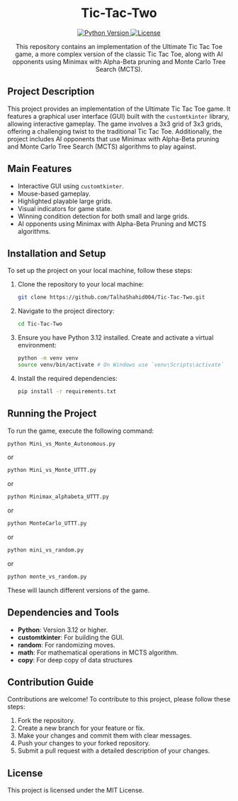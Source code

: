 
<h1 align="center">Tic-Tac-Two</h1>

<p align="center">
  <a href="https://www.python.org/">
    <img src="https://img.shields.io/badge/Python-3.12-blue.svg" alt="Python Version">
  </a>
  <a href="https://opensource.org/licenses/MIT">
    <img src="https://img.shields.io/badge/License-MIT-yellow.svg" alt="License">
  </a>
</p>

<p align="center">
  This repository contains an implementation of the Ultimate Tic Tac Toe game, a more complex version of the classic Tic Tac Toe, along with AI opponents using Minimax with Alpha-Beta pruning and Monte Carlo Tree Search (MCTS).
</p>



## Project Description
This project provides an implementation of the Ultimate Tic Tac Toe game. It features a graphical user interface (GUI) built with the `customtkinter` library, allowing interactive gameplay. The game involves a 3x3 grid of 3x3 grids, offering a challenging twist to the traditional Tic Tac Toe. Additionally, the project includes AI opponents that use Minimax with Alpha-Beta pruning and Monte Carlo Tree Search (MCTS) algorithms to play against.

## Main Features
- Interactive GUI using `customtkinter`.
- Mouse-based gameplay.
- Highlighted playable large grids.
- Visual indicators for game state.
- Winning condition detection for both small and large grids.
- AI opponents using Minimax with Alpha-Beta Pruning and MCTS algorithms.

## Installation and Setup
To set up the project on your local machine, follow these steps:

1.  Clone the repository to your local machine:
    ```bash
    git clone https://github.com/TalhaShahid004/Tic-Tac-Two.git
    ```
2.  Navigate to the project directory:
    ```bash
    cd Tic-Tac-Two
    ```
3. Ensure you have Python 3.12 installed. Create and activate a virtual environment:

    ```bash
    python -m venv venv
    source venv/bin/activate # On Windows use `venv\Scripts\activate`
    ```

4. Install the required dependencies:
    ```bash
    pip install -r requirements.txt
    ```

## Running the Project
To run the game, execute the following command:
```bash
python Mini_vs_Monte_Autonomous.py
```
or
```bash
python Mini_vs_Monte_UTTT.py
```
or
```bash
python Minimax_alphabeta_UTTT.py
```
or
```bash
python MonteCarlo_UTTT.py
```
or
```bash
python mini_vs_random.py
```
or
```bash
python monte_vs_random.py
```
These will launch different versions of the game.

## Dependencies and Tools
-   **Python**: Version 3.12 or higher.
-   **customtkinter**: For building the GUI.
-   **random**: For randomizing moves.
-   **math**: For mathematical operations in MCTS algorithm.
-   **copy**: For deep copy of data structures

## Contribution Guide
Contributions are welcome! To contribute to this project, please follow these steps:
1.  Fork the repository.
2.  Create a new branch for your feature or fix.
3.  Make your changes and commit them with clear messages.
4.  Push your changes to your forked repository.
5.  Submit a pull request with a detailed description of your changes.

## License
This project is licensed under the MIT License. 
